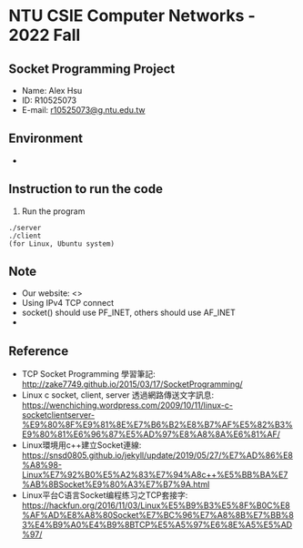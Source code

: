 # NTU CSIE Computer Networks - 2022 Fall
## Socket Programming Project
- Name: Alex Hsu
- ID: R10525073
- E-mail: r10525073@g.ntu.edu.tw

## Environment
-

## Instruction to run the code
1. Run the program
```
./server
./client
(for Linux, Ubuntu system)
```

## Note
- Our website: <>
- Using IPv4 TCP connect
- socket() should use PF_INET, others should use AF_INET
- 

## Reference
- TCP Socket Programming 學習筆記: <http://zake7749.github.io/2015/03/17/SocketProgramming/>
- Linux c socket, client, server 透過網路傳送文字訊息: <https://wenchiching.wordpress.com/2009/10/11/linux-c-socketclientserver-%E9%80%8F%E9%81%8E%E7%B6%B2%E8%B7%AF%E5%82%B3%E9%80%81%E6%96%87%E5%AD%97%E8%A8%8A%E6%81%AF/>
- Linux環境用c++建立Socket連線: <https://snsd0805.github.io/jekyll/update/2019/05/27/%E7%AD%86%E8%A8%98-Linux%E7%92%B0%E5%A2%83%E7%94%A8c++%E5%BB%BA%E7%AB%8BSocket%E9%80%A3%E7%B7%9A.html>
- Linux平台C语言Socket编程练习之TCP套接字: <https://hackfun.org/2016/11/03/Linux%E5%B9%B3%E5%8F%B0C%E8%AF%AD%E8%A8%80Socket%E7%BC%96%E7%A8%8B%E7%BB%83%E4%B9%A0%E4%B9%8BTCP%E5%A5%97%E6%8E%A5%E5%AD%97/>